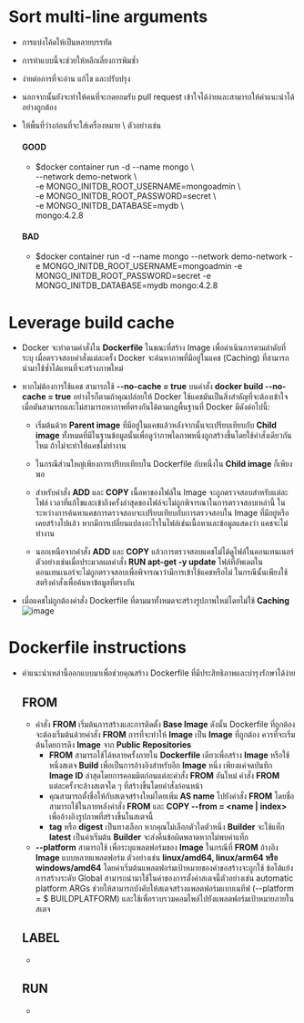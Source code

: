 # Sort multi-line arguments
* การแบ่งโค้ดให้เป็นหลายบรรทัด
* การทำแบบนี้จะช่วยให้หลีกเลี่ยงการพิมซ้ำ
* ง่ายต่อการที่จะอ่าน แก้ไข และปรับปรุง
* นอกจากนั้นยังจะทำให้คนที่จะกดยอมรับ pull request เข้าใจได้ง่ายและสามารถให้คำแนะนำได้อย่างถูกต้อง
* ให้พื้นที่ว่างก่อนที่จะใส่เครื่องหมาย \ ตัวอย่างเช่น
    #### GOOD
    * $docker container run -d --name mongo \\\
      --network demo-network  \\\
      -e MONGO_INITDB_ROOT_USERNAME=mongoadmin \\\
      -e MONGO_INITDB_ROOT_PASSWORD=secret \\\
      -e MONGO_INITDB_DATABASE=mydb \\\
      mongo:4.2.8 

    #### BAD
    * $docker container run -d --name mongo --network demo-network -e MONGO_INITDB_ROOT_USERNAME=mongoadmin -e MONGO_INITDB_ROOT_PASSWORD=secret -e MONGO_INITDB_DATABASE=mydb mongo:4.2.8 

# Leverage build cache
* Docker จะทำตามคำสั่งใน **Dockerfile** ในขณะที่สร้าง Image เพื่อดำเนินการตามลำดับที่ระบุ เมื่อตรวจสอบคำสั่งแต่ละครั้ง Docker จะค้นหาภาพที่มีอยู่ในแคช (Caching) ที่สามารถนำมาใช้ซ้ำได้แทนที่จะสร้างภาพใหม่

* หากไม่ต้องการใช้แคช สามารถใช้ **--no-cache = true** บนคำสั่ง **docker build --no-cache = true**  อย่างไรก็ตามถ้าคุณปล่อยให้ Docker ใช้แคชมันเป็นสิ่งสำคัญที่จะต้องเข้าใจเมื่อมันสามารถและไม่สามารถหาภาพที่ตรงกันได้ตามกฎพื้นฐานที่ Docker มีดังต่อไปนี้:

  * เริ่มต้นด้วย **Parent image** ที่มีอยู่ในแคชแล้วหลังจากนั้นจะเปรียบเทียบกับ **Child image** ทั้งหมดที่มีในฐานข้อมูลนั้นเพื่อดูว่าภาพใดภาพหนึ่งถูกสร้างขึ้นโดยใช้คำสั่งเดียวกันไหม ถ้าไม่จะทำให้แคชไม่ทำงาน

  * ในกรณีส่วนใหญ่เพียงการเปรียบเทียบใน Dockerfile กับหนึ่งใน **Child image** ก็เพียงพอ

  * สำหรับคำสั่ง **ADD** และ **COPY** เนื้อหาของไฟล์ใน Image จะถูกตรวจสอบสำหรับแต่ละไฟล์ เวลาที่แก้ไขและเข้าถึงครั้งล่าสุดของไฟล์จะไม่ถูกพิจารณาในการตรวจสอบเหล่านี้ ในระหว่างการค้นหาแคชการตรวจสอบจะเปรียบเทียบกับการตรวจสอบใน Image ที่มีอยู่หรือเคยสร้างไปแล้ว หากมีการเปลี่ยนแปลงอะไรในไฟล์เช่นเนื้อหาและข้อมูลแสดงว่า แคชจะไม่ทำงาน

  * นอกเหนือจากคำสั่ง **ADD** และ **COPY** แล้วการตรวจสอบแคชไม่ได้ดูไฟล์ในคอนเทนเนอร์ ตัวอย่างเช่นเมื่อประมวลผลคำสั่ง **RUN apt-get -y update** ไฟล์ที่อัพเดตในคอนเทนเนอร์จะไม่ถูกตรวจสอบเพื่อพิจารณาว่ามีการเข้าใช้แคชหรือไม่ ในกรณีนั้นเพียงใช้สตริงคำสั่งเพื่อค้นหาข้อมูลที่ตรงกัน

* เมื่อแคชไม่ถูกต้องคำสั่ง Dockerfile ที่ตามมาทั้งหมดจะสร้างรูปภาพใหม่โดยไม่ใช้ **Caching**
![image](https://codefresh.io/wp-content/uploads/2017/03/Docker-cache-benchmark-1024x365.png)

# Dockerfile instructions
* คำแนะนำเหล่านี้ออกแบบมาเพื่อช่วยคุณสร้าง Dockerfile ที่มีประสิทธิภาพและบำรุงรักษาได้ง่าย
  ## FROM
  * คำสั่ง **FROM** เริ่มต้นการสร้างและการติดตั้ง **Base Image** ดังนั้น Dockerfile ที่ถูกต้องจะต้องเริ่มต้นด้วยคำสั่ง **FROM** การที่จะทำให้ **Image** เป็น **Image** ที่ถูกต้อง ควรที่จะเริ่มต้นโดยการดึง **Image** จาก **Public Repositories**
    * **FROM** สามารถใช้ได้หลายครั้งภายใน **Dockerfile** เดียวเพื่อสร้าง **Image** หรือใช้หนึ่งสเตจ **Build** เพื่อเป็นการอ้างอิงสำหรับอีก **Image** หนึ่ง เพียงแค่จดบันทึก **Image ID** ล่าสุดโดยการคอมมิตก่อนแต่ละคำสั่ง **FROM** อันใหม่ คำสั่ง **FROM** แต่ละครั้งจะล้างสเตจใด ๆ ที่สร้างขึ้นโดยคำสั่งก่อนหน้า
    * คุณสามารถตั้งชื่อให้กับสเตจสร้างใหม่โดยเพิ่ม **AS name** ไปยังคำสั่ง **FROM** โดยชื่อสามารถใช้ในภายหลังคำสั่ง **FROM** และ **COPY --from = <name | index>** เพื่ออ้างอิงรูปภาพที่สร้างขึ้นในสเตจนี้
    * **tag** หรือ **digest** เป็นทางเลือก หากคุณไม่เลือกตัวใดตัวหนึ่ง **Builder** จะใช้แท็ก **latest** เป็นค่าเริ่มต้น **Builder** จะส่งคืนข้อผิดพลาดหากไม่พบค่าแท็ก
  * **--platform** สามารถใช้ เพื่อระบุแพลตฟอร์มของ **Image** ในกรณีที่ **FROM** อ้างอิง **Image** แบบหลายแพลตฟอร์ม ตัวอย่างเช่น **linux/amd64, linux/arm64 หรือ windows/amd64** โดยค่าเริ่มต้นแพลตฟอร์มเป้าหมายของคำขอสร้างจะถูกใช้ ข้อโต้แย้งการสร้างระดับ Global สามารถนำมาใช้ในค่าของการตั้งค่าสเตจนี้ตัวอย่างเช่น automatic platform ARGs ช่วยให้สามารถบังคับให้สเตจสร้างแพลตฟอร์มแบบเนทีฟ (--platform = $ BUILDPLATFORM) และใช้เพื่อรวบรวมคอมไพล์ไปยังแพลตฟอร์มเป้าหมายภายในสเตจ

  ## LABEL
  * 
  ## RUN
  * 
